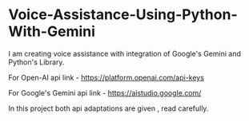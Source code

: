 # Voice-Assistance-Using-Python-With-Gemini
I am creating voice assistance with integration of Google's Gemini and Python's Library.


For Open-AI api link - https://platform.openai.com/api-keys


For Google's Gemini api link - https://aistudio.google.com/

In this project both api adaptations are given , read carefully.
